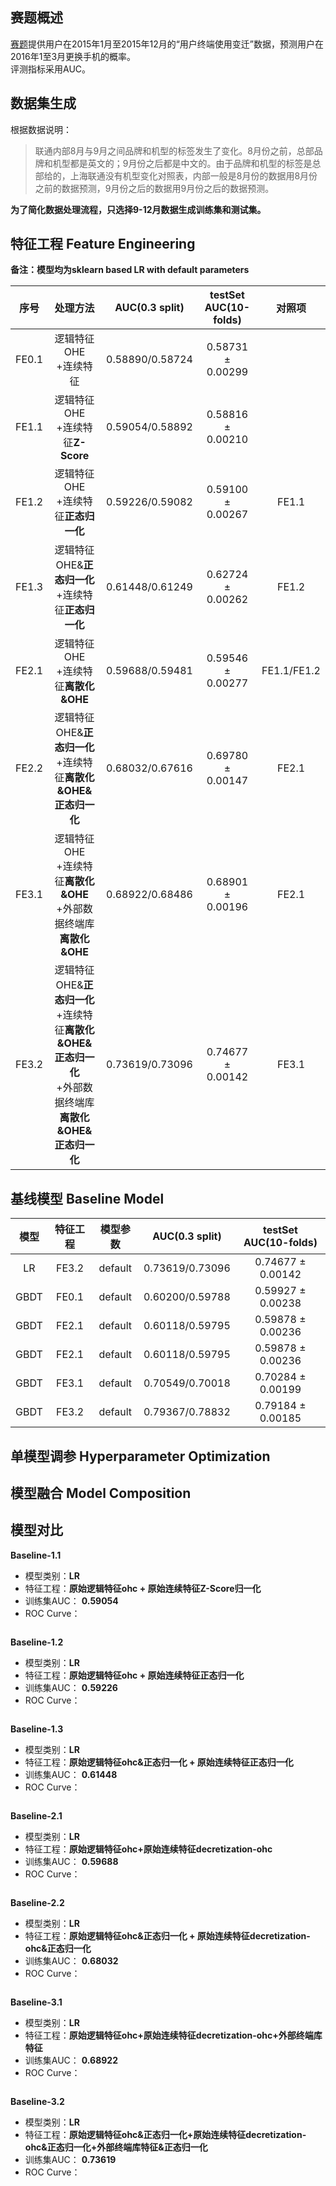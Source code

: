 ## 赛题概述
[赛题](https://www.kesci.com/apps/home/competition/56f37e6717f910f4347acf2e)提供用户在2015年1月至2015年12月的“用户终端使用变迁”数据，预测用户在2016年1至3月更换手机的概率。  
评测指标采用AUC。

## 数据集生成
根据数据说明：
>联通内部8月与9月之间品牌和机型的标签发生了变化。8月份之前，总部品牌和机型都是英文的；9月份之后都是中文的。由于品牌和机型的标签是总部给的，上海联通没有机型变化对照表，内部一般是8月份的数据用8月份之前的数据预测，9月份之后的数据用9月份之后的数据预测。

**为了简化数据处理流程，只选择9-12月数据生成训练集和测试集。**

## 特征工程 Feature Engineering
**备注：模型均为sklearn based LR with default parameters**  

| 序号 | 处理方法 | AUC(0.3 split) | testSet AUC(10-folds) |对照项 |
|:------------:|:--------------:|:-------------:|:-------------:|:-------------:|
| FE0.1 | 逻辑特征OHE<br>+连续特征  | 0.58890/0.58724 | 0.58731 $\pm$ 0.00299 |      |
| FE1.1 | 逻辑特征OHE<br>+连续特征**Z-Score**  | 0.59054/0.58892 | 0.58816 $\pm$ 0.00210 |      |
| FE1.2 | 逻辑特征OHE<br>+连续特征**正态归一化** | 0.59226/0.59082 | 0.59100 $\pm$ 0.00267 | FE1.1   |
| FE1.3 | 逻辑特征OHE&**正态归一化**<br>+连续特征**正态归一化**  | 0.61448/0.61249 | 0.62724 $\pm$ 0.00262 | FE1.2 |
| FE2.1 | 逻辑特征OHE<br>+连续特征**离散化&OHE**  | 0.59688/0.59481 | 0.59546 $\pm$ 0.00277 | FE1.1/FE1.2 |
| FE2.2 | 逻辑特征OHE&**正态归一化**<br>+连续特征**离散化&OHE&正态归一化**  | 0.68032/0.67616| 0.69780 $\pm$ 0.00147 | FE2.1 |
| FE3.1 | 逻辑特征OHE<br>+连续特征**离散化&OHE**<br>+外部数据终端库**离散化&OHE** | 0.68922/0.68486 |  0.68901 $\pm$ 0.00196 | FE2.1 |
| FE3.2 | 逻辑特征OHE&**正态归一化**<br>+连续特征**离散化&OHE&正态归一化**<br>+外部数据终端库**离散化&OHE&正态归一化**  | 0.73619/0.73096 | 0.74677 $\pm$ 0.00142 | FE3.1 |

## 基线模型 Baseline Model
|  模型   |特征工程|  模型参数  |   AUC(0.3 split)  | testSet AUC(10-folds) |
|:------:|:-----:|:---------:|:-----------------:|:---------------------:|
|  LR    | FE3.2 |  default  |  0.73619/0.73096  | 0.74677 $\pm$ 0.00142 | 
|  GBDT  | FE0.1 |  default  |  0.60200/0.59788  | 0.59927 $\pm$ 0.00238 |
|  GBDT  | FE2.1 |  default  |  0.60118/0.59795  | 0.59878 $\pm$ 0.00236 |
|  GBDT  | FE2.1 |  default  |  0.60118/0.59795  | 0.59878 $\pm$ 0.00236 |
|  GBDT  | FE3.1 |  default  |  0.70549/0.70018  | 0.70284 $\pm$ 0.00199 |
|  GBDT  | FE3.2 |  default  |  0.79367/0.78832  | 0.79184 $\pm$ 0.00185 |

## 单模型调参 Hyperparameter Optimization

## 模型融合 Model Composition

## 模型对比

**Baseline-1.1**
* 模型类别：**LR**
* 特征工程：**原始逻辑特征ohc + 原始连续特征Z-Score归一化**
* 训练集AUC： **0.59054**
* ROC Curve：
<img src="https://github.com/CaoZhens/WoPlus_PhoneChangingPrediction/blob/master/pic/ROC_Curve_Baseline_1.png" alt="" data-canonical-src="" />

**Baseline-1.2**
* 模型类别：**LR**
* 特征工程：**原始逻辑特征ohc + 原始连续特征正态归一化**
* 训练集AUC： **0.59226**
* ROC Curve：
<img src="https://github.com/CaoZhens/WoPlus_PhoneChangingPrediction/blob/master/pic/ROC_Curve_Baseline_1_2.png" alt="" data-canonical-src="" />

**Baseline-1.3**
* 模型类别：**LR**
* 特征工程：**原始逻辑特征ohc&正态归一化 + 原始连续特征正态归一化**
* 训练集AUC： **0.61448**
* ROC Curve：
<img src="https://github.com/CaoZhens/WoPlus_PhoneChangingPrediction/blob/master/pic/ROC_Curve_Baseline_1_3.png" alt="" data-canonical-src="" />

**Baseline-2.1**
* 模型类别：**LR**
* 特征工程：**原始逻辑特征ohc+原始连续特征decretization-ohc**
* 训练集AUC： **0.59688**
* ROC Curve：
<img src="https://github.com/CaoZhens/WoPlus_PhoneChangingPrediction/blob/master/pic/ROC_Curve_Baseline_2.png" alt="" data-canonical-src="" />

**Baseline-2.2**
* 模型类别：**LR**
* 特征工程：**原始逻辑特征ohc&正态归一化 + 原始连续特征decretization-ohc&正态归一化**
* 训练集AUC： **0.68032**
* ROC Curve：
<img src="https://github.com/CaoZhens/WoPlus_PhoneChangingPrediction/blob/master/pic/ROC_Curve_Baseline_2_2.png" alt="" data-canonical-src="" />

**Baseline-3.1**
* 模型类别：**LR**
* 特征工程：**原始逻辑特征ohc+原始连续特征decretization-ohc+外部终端库特征**
* 训练集AUC： **0.68922**
* ROC Curve：
<img src="https://github.com/CaoZhens/WoPlus_PhoneChangingPrediction/blob/master/pic/ROC_Curve_Baseline_3.png" alt="" data-canonical-src="" />

**Baseline-3.2**
* 模型类别：**LR**
* 特征工程：**原始逻辑特征ohc&正态归一化+原始连续特征decretization-ohc&正态归一化+外部终端库特征&正态归一化**
* 训练集AUC： **0.73619**
* ROC Curve：
<img src="https://github.com/CaoZhens/WoPlus_PhoneChangingPrediction/blob/master/pic/ROC_Curve_Baseline_3_2.png" alt="" data-canonical-src="" />  